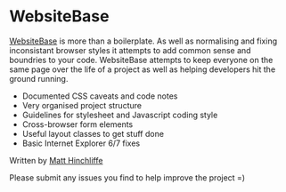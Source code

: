 # WebsiteBase

[WebsiteBase](http://i-like-robots.github.com/WebsiteBase) is more than a boilerplate. As well as normalising and fixing inconsistant browser styles it attempts to add common sense and boundries to your code. WebsiteBase attempts to keep everyone on the same page over the life of a project as well as helping developers hit the ground running.

* Documented CSS caveats and code notes
* Very organised project structure
* Guidelines for stylesheet and Javascript coding style
* Cross-browser form elements
* Useful layout classes to get stuff done
* Basic Internet Explorer 6/7 fixes


Written by [Matt Hinchliffe](http://www.maketea.co.uk)

Please submit any issues you find to help improve the project =)